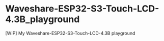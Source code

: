 # Waveshare-ESP32-S3-Touch-LCD-4.3B_playground
[WIP] My Waveshare-ESP32-S3-Touch-LCD-4.3B playground

